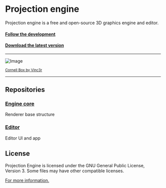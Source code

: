 # Projection engine

Projection engine is a free and open-source 3D graphics engine and editor.

#### [Follow the development](https://github.com/orgs/projection-engine/projects/11/views/1)
#### [Download the latest version](https://github.com/projection-engine/editor/releases/tag/1.0.0)
---

![Image](https://github.com/projection-engine/editor/blob/next/showcase-images/img_1.png) 

<small><a href="https://github.com/Vinc3r/cornellBox">Cornell Box by Vinc3r</a></small>
 
---

## Repositories

### [Engine core](https://github.com/projection-engine/engine)

Renderer base structure

### [Editor](https://github.com/projection-engine/editor)

Editor UI and app
 
## License

Projection Engine is licensed under the GNU General Public License, Version 3.
Some files may have other compatible licenses.

[For more information.](https://www.gnu.org/licenses/gpl-3.0.html)
